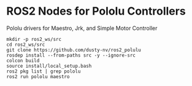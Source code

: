 # ROS2 Nodes for Pololu Controllers

Pololu drivers for Maestro, Jrk, and Simple Motor Controller

```
mkdir -p ros2_ws/src
cd ros2_ws/src
git clone https://github.com/dusty-nv/ros2_polulu
rosdep install --from-paths src -y --ignore-src
colcon build
source install/local_setup.bash
ros2 pkg list | grep pololu
ros2 run pololu maestro
```
